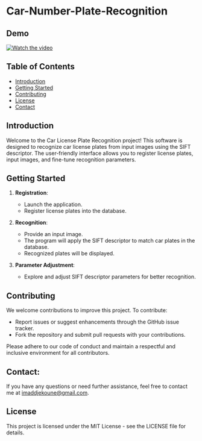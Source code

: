 # Car-Number-Plate-Recognition

## Demo 
[![Watch the video](https://github-production-user-asset-6210df.s3.amazonaws.com/75379150/270531572-142655e8-e642-412e-b61b-50f606e2505e.PNG)]()

## Table of Contents

- [Introduction](#introduction)
- [Getting Started](#getting-started)
- [Contributing](#contributing)
- [License](#license)
- [Contact](#contact)

## Introduction

Welcome to the Car License Plate Recognition project! This software is designed to recognize car license plates from input images using the SIFT descriptor. The user-friendly interface allows you to register license plates, input images, and fine-tune recognition parameters.

## Getting Started

1. **Registration**:
   - Launch the application.
   - Register license plates into the database.

2. **Recognition**:
   - Provide an input image.
   - The program will apply the SIFT descriptor to match car plates in the database.
   - Recognized plates will be displayed.

3. **Parameter Adjustment**:
   - Explore and adjust SIFT descriptor parameters for better recognition.

## Contributing

We welcome contributions to improve this project. To contribute:

- Report issues or suggest enhancements through the GitHub issue tracker.
- Fork the repository and submit pull requests with your contributions.

Please adhere to our code of conduct and maintain a respectful and inclusive environment for all contributors.

## Contact:

If you have any questions or need further assistance, feel free to contact me at [imaddjekoune@gmail.com](mailto:imaddjekoune@gmail.com).

## License

This project is licensed under the MIT License - see the LICENSE file for details.


